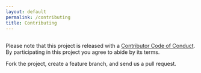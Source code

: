 ```yaml
---
layout: default
permalink: /contributing
title: Contributing
---
```


## 

Please note that this project is released with a <a href="http://contributor-covenant.org/version/1/4/">Contributor Code of Conduct</a>. By participating in this project you agree to abide by its terms.

Fork the project, create a feature branch, and send us a pull request.

